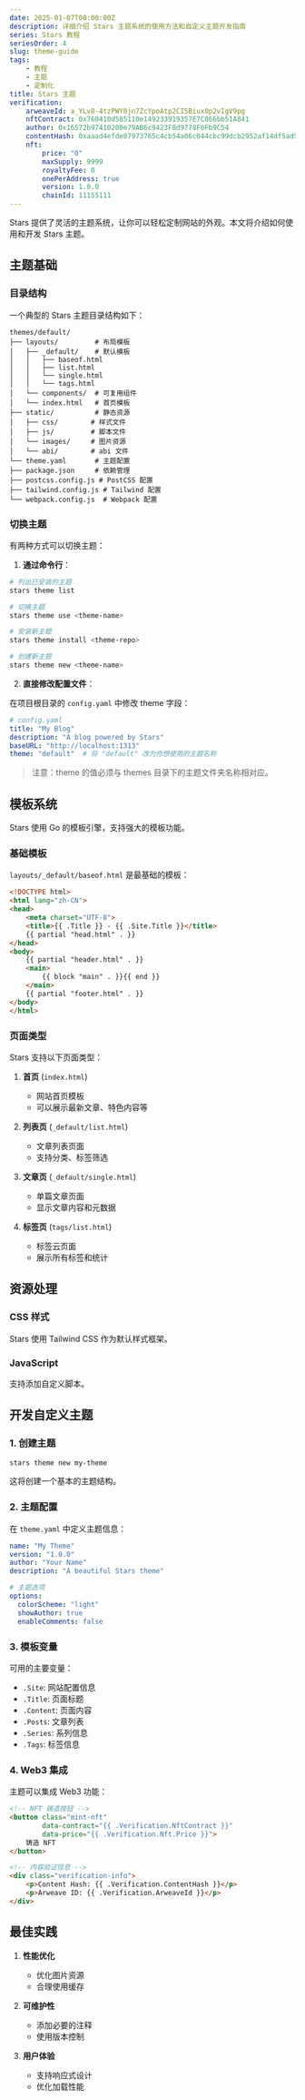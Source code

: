 ```yaml
---
date: 2025-01-07T00:00:00Z
description: 详细介绍 Stars 主题系统的使用方法和自定义主题开发指南
series: Stars 教程
seriesOrder: 4
slug: theme-guide
tags:
    - 教程
    - 主题
    - 定制化
title: Stars 主题
verification:
    arweaveId: a_YLv8-4tzPWY0jn7ZcYpoAtp2CI5Biux0p2vIgV9pg
    nftContract: 0x760410d585110e149233919357E7C866bb51A841
    author: 0x16572b97410200e79AB6c9423F8d9778F0Fb9C54
    contentHash: 0xaaad4efde07973765c4cb54a06c044cbc99dcb2952af14df5ad5d2d3a370aa43
    nft:
        price: "0"
        maxSupply: 9999
        royaltyFee: 0
        onePerAddress: true
        version: 1.0.0
        chainId: 11155111
---
```


Stars 提供了灵活的主题系统，让你可以轻松定制网站的外观。本文将介绍如何使用和开发 Stars 主题。

## 主题基础

### 目录结构

一个典型的 Stars 主题目录结构如下：

```
themes/default/
├── layouts/         # 布局模板
│   ├── _default/    # 默认模板
│   │   ├── baseof.html
│   │   ├── list.html
│   │   └── single.html
│   │   └── tags.html
│   └── components/  # 可复用组件
│   └── index.html   # 首页模板
├── static/          # 静态资源
│   ├── css/        # 样式文件
│   ├── js/         # 脚本文件
│   └── images/     # 图片资源
│   └── abi/        # abi 文件
└── theme.yaml       # 主题配置
├── package.json     # 依赖管理
├── postcss.config.js # PostCSS 配置
├── tailwind.config.js # Tailwind 配置
└── webpack.config.js  # Webpack 配置
```

### 切换主题

有两种方式可以切换主题：

1. **通过命令行**：

```bash
# 列出已安装的主题
stars theme list

# 切换主题
stars theme use <theme-name>

# 安装新主题
stars theme install <theme-repo>

# 创建新主题
stars theme new <theme-name>
```

2. **直接修改配置文件**：

在项目根目录的 `config.yaml` 中修改 theme 字段：

```yaml
# config.yaml
title: "My Blog"
description: "A blog powered by Stars"
baseURL: "http://localhost:1313"
theme: "default"  # 将 "default" 改为你想使用的主题名称
```

> 注意：theme 的值必须与 themes 目录下的主题文件夹名称相对应。

## 模板系统

Stars 使用 Go 的模板引擎，支持强大的模板功能。

### 基础模板

`layouts/_default/baseof.html` 是最基础的模板：

```html
<!DOCTYPE html>
<html lang="zh-CN">
<head>
    <meta charset="UTF-8">
    <title>{{ .Title }} - {{ .Site.Title }}</title>
    {{ partial "head.html" . }}
</head>
<body>
    {{ partial "header.html" . }}
    <main>
        {{ block "main" . }}{{ end }}
    </main>
    {{ partial "footer.html" . }}
</body>
</html>
```

### 页面类型

Stars 支持以下页面类型：

1. **首页** (`index.html`)
   - 网站首页模板
   - 可以展示最新文章、特色内容等

2. **列表页** (`_default/list.html`)
   - 文章列表页面
   - 支持分类、标签筛选

3. **文章页** (`_default/single.html`)
   - 单篇文章页面
   - 显示文章内容和元数据

4. **标签页** (`tags/list.html`)
   - 标签云页面
   - 展示所有标签和统计

## 资源处理

### CSS 样式

Stars 使用 Tailwind CSS 作为默认样式框架。

### JavaScript

支持添加自定义脚本。

## 开发自定义主题

### 1. 创建主题

```bash
stars theme new my-theme
```

这将创建一个基本的主题结构。

### 2. 主题配置

在 `theme.yaml` 中定义主题信息：

```yaml
name: "My Theme"
version: "1.0.0"
author: "Your Name"
description: "A beautiful Stars theme"

# 主题选项
options:
  colorScheme: "light"
  showAuthor: true
  enableComments: false
```

### 3. 模板变量

可用的主要变量：

- `.Site`: 网站配置信息
- `.Title`: 页面标题
- `.Content`: 页面内容
- `.Posts`: 文章列表
- `.Series`: 系列信息
- `.Tags`: 标签信息

### 4. Web3 集成

主题可以集成 Web3 功能：

```html
<!-- NFT 铸造按钮 -->
<button class="mint-nft" 
        data-contract="{{ .Verification.NftContract }}"
        data-price="{{ .Verification.Nft.Price }}">
    铸造 NFT
</button>

<!-- 内容验证信息 -->
<div class="verification-info">
    <p>Content Hash: {{ .Verification.ContentHash }}</p>
    <p>Arweave ID: {{ .Verification.ArweaveId }}</p>
</div>
```

## 最佳实践

1. **性能优化**
   - 优化图片资源
   - 合理使用缓存

2. **可维护性**
   - 添加必要的注释
   - 使用版本控制

3. **用户体验**
   - 支持响应式设计
   - 优化加载性能